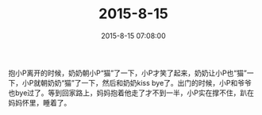 ﻿---
title: 2015-8-15
date: 2015-8-15 07:08:00
tags:
categories: 爸爸
---
抱小P离开的时候，奶奶朝小P“猫”了一下，小P才笑了起来，奶奶让小P也“猫”一下，小P就朝奶奶“猫”了一下，然后和奶奶kiss bye了。出门的时候，小P和爷爷也bye过了。等到回家路上，妈妈抱着他走了才不到一半，小P实在撑不住，趴在妈妈怀里，睡着了。